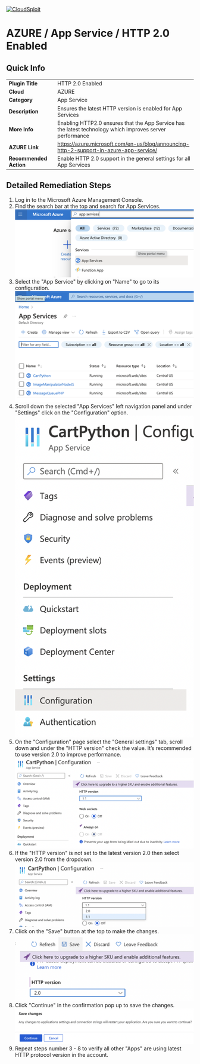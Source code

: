 [![CloudSploit](https://cloudsploit.com/img/logo-new-big-text-100.png "CloudSploit")](https://cloudsploit.com)

# AZURE / App Service / HTTP 2.0 Enabled

## Quick Info

| | |
|-|-|
| **Plugin Title** | HTTP 2.0 Enabled |
| **Cloud** | AZURE |
| **Category** | App Service |
| **Description** | Ensures the latest HTTP version is enabled for App Services |
| **More Info** | Enabling HTTP2.0 ensures that the App Service has the latest technology which improves server performance |
| **AZURE Link** | https://azure.microsoft.com/en-us/blog/announcing-http-2-support-in-azure-app-service/ |
| **Recommended Action** | Enable HTTP 2.0 support in the general settings for all App Services |

## Detailed Remediation Steps

1. Log in to the Microsoft Azure Management Console.
2. Find the search bar at the top and search for App Services. </br> <img src="/resources/azure/appservice/http-2.0-enabled/step2.png"/>
3. Select the "App Service" by clicking on "Name" to go to its configuration.</br> <img src="/resources/azure/appservice/http-2.0-enabled/step3.png"/>
4. Scroll down the selected "App Services" left navigation panel and under "Settings" click on the "Configuration" option.</br> <img src="/resources/azure/appservice/http-2.0-enabled/step4.png"/>
5. On the "Configuration" page select the "General settings" tab, scroll down and under the "HTTP version" check the value. It’s recommended to use version 2.0 to improve performance.</br> <img src="/resources/azure/appservice/http-2.0-enabled/step5.png"/>
6. If the "HTTP version" is not set to the latest version 2.0 then select version 2.0 from the dropdown.</br> <img src="/resources/azure/appservice/http-2.0-enabled/step6.png"/>
7. Click on the "Save" button at the top to make the changes.</br> <img src="/resources/azure/appservice/http-2.0-enabled/step7.png"/>
8. Click "Continue" in the confirmation pop up to save the changes.</br> <img src="/resources/azure/appservice/http-2.0-enabled/step8.png"/>
9. Repeat steps number 3 - 8 to verify all other "Apps" are using latest HTTP protocol version in the account.</br>
